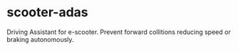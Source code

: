 # scooter-adas
Driving Assistant for e-scooter. Prevent forward collitions reducing speed or braking autonomously.
